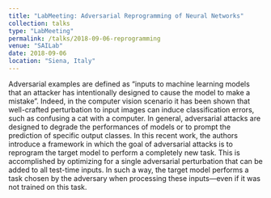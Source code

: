 ```yaml
---
title: "LabMeeting: Adversarial Reprogramming of Neural Networks"
collection: talks
type: "LabMeeting"
permalink: /talks/2018-09-06-reprogramming
venue: "SAILab"
date: 2018-09-06
location: "Siena, Italy"
---
```

Adversarial examples are defined as “inputs to machine learning models that an attacker has intentionally designed to cause the model to make a mistake”.
Indeed, in the computer vision scenario it has been shown that well-crafted perturbation to input images can induce classification errors, such as confusing a cat with a computer.
In general, adversarial attacks are designed to degrade the performances of models or to prompt the prediction of specific output classes.
In this recent work, the authors introduce a framework in which the goal of adversarial attacks is to reprogram the target model to perform a completely new task.
This is accomplished by optimizing for a single adversarial perturbation that can be added to all test-time inputs.
In such a way, the target model performs a task chosen by the adversary when processing these inputs—even if it was not trained on this task.

